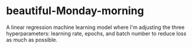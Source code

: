 # beautiful-Monday-morning
A linear regression machine learning model where I'm adjusting the three hyperparameters: learning rate, epochs, and batch number to reduce loss as much as possible. 
